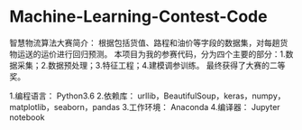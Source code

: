 # Machine-Learning-Contest-Code
智慧物流算法大赛简介： 根据包括货值、路程和油价等字段的数据集，对每趟货物运送的运价进行回归预测。 本项目为我的参赛代码，分为四个主要的部分：1.数据采集；2.数据预处理；3.特征工程；4.建模调参训练。 最终获得了大赛的二等奖。

1.编程语言： Python3.6 
2.依赖库：   urllib，BeautifulSoup，keras，numpy，matplotlib，seaborn，pandas
3.工作环境： Anaconda
4.编译器：   Jupyter notebook
